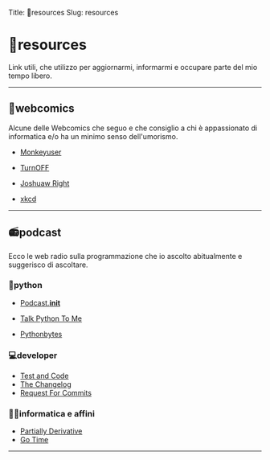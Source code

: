 Title: 🔗resources
Slug: resources

# 🔗resources
Link utili, che utilizzo per aggiornarmi, informarmi e occupare parte del mio tempo libero.

---

## 💭webcomics

Alcune delle Webcomics che seguo e che consiglio a chi è appassionato di informatica e/o ha un minimo senso dell'umorismo.

+ [Monkeyuser](http://www.monkeyuser.com/)

+ [TurnOFF](http://turnoff.us/)

+ [Joshuaw Right](http://www.joshuawright.net/)

+ [xkcd](https://xkcd.com/)

---

## 📻podcast

Ecco le web radio sulla programmazione che io ascolto abitualmente e suggerisco di ascoltare.

### 🐍python

+ [Podcast.__init__](https://www.podcastinit.com)

+ [Talk Python To Me](https://talkpython.fm)

+ [Pythonbytes](https://pythonbytes.fm)

### 💻developer

* [Test and Code](http://pythontesting.net)
* [The Changelog](https://changelog.com)
* [Request For Commits](https://changelog.com/rfc)

### 👨‍💻informatica e affini

* [Partially Derivative](http://partiallyderivative.com/)
* [Go Time](https://changelog.com/gotime)

---